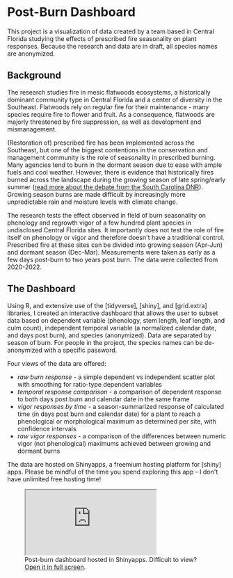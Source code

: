 # Post-Burn Dashboard

This project is a visualization of data created by a team based in Central Florida studying the effects of prescribed fire seasonality on plant responses. Because the research and data are in draft, all species names are anonymized.

## Background

The research studies fire in mesic flatwoods ecosystems, a historically dominant community type in Central Florida and a center of diversity in the Southeast. Flatwoods rely on regular fire for their maintenance - many species require fire to flower and fruit. As a consequence, flatwoods are majorly threatened by fire suppression, as well as development and mismanagement.

(Restoration of) prescribed fire has been implemented across the Southeast, but one of the biggest contentions in the conservation and management community is the role of seasonality in prescribed burning. Many agencies tend to burn in the dormant season due to ease with ample fuels and cool weather. However, there is evidence that historically fires burned across the landscape during the growing season of late spring/early summer ([read more about the debate from the South Carolina DNR](https://www.dnr.sc.gov/news/yr2015/april9/april9_burn.html)). Growing season burns are made difficult by increasingly more unpredictable rain and moisture levels with climate change.

The research tests the effect observed in field of burn seasonality on phenology and regrowth vigor of a few hundred plant species in undisclosed Central Florida sites. It importantly does not test the role of fire itself on phenology or vigor and therefore doesn't have a traditional control. Prescribed fire at these sites can be divided into growing season (Apr-Jun) and dormant season (Dec-Mar). Measurements were taken as early as a few days post-burn to two years post burn. The data were collected from 2020-2022.

## The Dashboard

Using R, and extensive use of the [tidyverse], [shiny], and [grid.extra] libraries, I created an interactive dashboard that allows the user to subset data based on dependent variable (phenology, stem length, leaf length, and culm count), independent temporal variable (a normalized calendar date, and days post burn), and species (anonymized). Data are separated by season of burn. For people in the project, the species names can be de-anonymized with a specific password.

Four views of the data are offered:

  - *raw burn response* - a simple dependent vs independent scatter plot with smoothing for ratio-type dependent variables
  - *temporal response comparison* - a comparison of dependent response to both days post burn and calendar date in the same frame
  - *vigor responses by time* - a season-summarized response of calculated time (in days post burn and calendar date) for a plant to reach a phenological or morphological maximum as determined per site, with confidence intervals
  - *raw vigor responses* - a comparison of the differences between numeric vigor (not phenological) maximums achieved between growing and dormant burns

The data are hosted on Shinyapps, a freemium hosting platform for [shiny] apps. Please be mindful of the time you spend exploring this app - I don't have unlimited free hosting time!

<figure>
	<iframe src="https://scrubgay.shinyapps.io/postburn" title="Post-burn dashboard hosted in Shinyapps" loading=lazy></iframe>
	<figcaption>Post-burn dashboard hosted in Shinyapps. Difficult to view? <a href="https://scrubgay.shinyapps.io/postburn">Open it in full screen</a>.
	</figcaption>
</figure>
